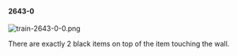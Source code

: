 #### 2643-0
![train-2643-0-0.png](https://github.com/lil-lab/nlvr/raw/master/nlvr/train/images/39/train-2643-0-0.png "train-2643-0-0.png")

There are exactly 2 black items on top of the item touching the wall.